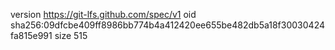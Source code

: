version https://git-lfs.github.com/spec/v1
oid sha256:09dfcbe409ff8986bb774b4a412420ee655be482db5a18f30030424fa815e991
size 515
